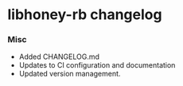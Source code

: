 # libhoney-rb changelog

### Misc

-   Added CHANGELOG.md
-   Updates to CI configuration and documentation
-   Updated version management.
